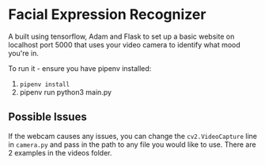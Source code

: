 
# Facial Expression Recognizer 
A built using tensorflow, Adam and Flask to set up a basic website on localhost port 5000
that uses your video camera to identify what mood you're in. 

To run it - ensure you have pipenv installed:
1. ```pipenv install```
1. pipenv run python3 main.py

## Possible Issues
If the webcam causes any issues, you can change the ```cv2.VideoCapture``` line in ```camera.py``` and pass in the path to any file
you would like to use. There are 2 examples in the videos folder.
